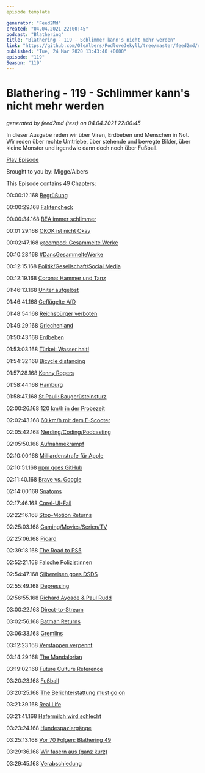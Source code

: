 ```yaml
---
episode template

generator: "Feed2Md"
created: "04.04.2021 22:00:45"
podcast: "Blathering"
title: "Blathering - 119 - Schlimmer kann's nicht mehr werden"
link: "https://github.com/OleAlbers/PodloveJekyll/tree/master/feed2md/example/export/seasons/5/2020/3/Blathering - 119 - Schlimmer kann's nicht mehr werden.md"
published: "Tue, 24 Mar 2020 13:43:40 +0000"
episode: "119"
Season: "119"
---
```


# Blathering - 119 - Schlimmer kann's nicht mehr werden
_generated by feed2md (test) on 04.04.2021 22:00:45_

In dieser Ausgabe reden wir über Viren, Erdbeben und Menschen in Not. Wir reden über rechte Umtriebe, über stehende und bewegte Bilder, über kleine Monster und irgendwie dann doch noch über Fußball.

[Play Episode](https://www.blathering.de/podlove/file/1163/s/feed/c/mp3/blathering_119.mp3)

Brought to you by: Migge/Albers

This Episode contains 49 Chapters:


00:00:12.168 [Begrüßung]()

00:00:29.168 [Faktencheck]()

00:00:34.168 [BEA immer schlimmer](https://www.golem.de/news/elektronisches-anwaltspostfach-anwaelte-genervt-von-dauerproblemen-mit-bea-2003-147327.html)

00:01:29.168 [OKOK ist nicht Okay](https://play.google.com/store/apps/details?id=com.chipsea.btcontrol.en&hl=de)

00:02:47.168 [@compod: Gesammelte Werke](https://twitter.com/search?q=(from%3Acompod)%20(%40blathering_pod)%20until%3A2020-03-24%20since%3A2020-03-17&src=typed_query&f=live)

00:10:28.168 [#DansGesammelteWerke](https://twitter.com/search?q=(from%3Aevildanwallace)%20(%40blathering_pod)%20until%3A2020-03-24%20since%3A2020-03-17&src=typed_query&f=live)

00:12:15.168 [Politik/Gesellschaft/Social Media]()

00:12:19.168 [Corona: Hammer und Tanz](https://medium.com/tomas-pueyo/coronavirus-der-hammer-und-der-tanz-abf9015cb2af)

01:46:13.168 [Uniter aufgelöst](https://www.stern.de/politik/deutschland/uniter-anfuehrer-hannibal-ruehmt-sich-fuer-unterwanderung-9182356.html)

01:46:41.168 [Geflügelte AfD](https://taz.de/Rechtsextremer-Fluegel-und-die-AfD/!5673053/)

01:48:54.168 [Reichsbürger verboten](https://www.derstandard.at/story/2000115919581/deutschland-verbietet-erstmal-eine-reichsbuerger-gruppe)

01:49:29.168 [Griechenland](https://taz.de/Covid-19-und-die-Fluechtlinge/!5670373/)

01:50:43.168 [Erdbeben](https://www.t-online.de/nachrichten/panorama/katastrophen/id_87568970/zagreb-in-kroatien-zwei-erdbeben-am-sonntag-15-jaehriges-todesopfer.html)

01:53:03.168 [Türkei: Wasser halt!](https://twitter.com/RojavaIC/status/1241710666966327297?s=19)

01:54:32.168 [Bicycle distancing](https://hamburg1.de/nachrichten/44212/ADFC_begruesst_die_neue_StVO.html)

01:57:28.168 [Kenny Rogers](https://de.wikipedia.org/wiki/Kenny_Rogers)

01:58:44.168 [Hamburg]()

01:58:47.168 [St.Pauli: Baugerüsteinsturz](https://hamburg1.de/nachrichten/44227/Bauarbeiter_ums_Leben_gekommen.html)

02:00:26.168 [120 km/h in der Probezeit](https://www.mopo.de/hamburg/polizei/in-hamburg-polizei-auf-raser-jagd---erschreckende-ergebnisse-36450562)

02:02:43.168 [60 km/h mit dem E-Scooter](https://www.presseportal.de/blaulicht/pm/6337/4553840)

02:05:42.168 [Nerding/Coding/Podcasting]()

02:05:50.168 [Aufnahmekrampf](https://sendegate.de/t/studio-link-standalone-v19-09-0-beta/9627)

02:10:00.168 [Milliardenstrafe für Apple](https://www.tagesschau.de/wirtschaft/apple-317.html)

02:10:51.168 [npm goes GitHub](https://github.blog/2020-03-16-npm-is-joining-github/)

02:11:40.168 [Brave vs. Google](https://www.zdnet.de/88377896/brave-zeigt-google-wegen-verletzung-der-dsgvo-an/)

02:14:00.168 [Snatoms](https://twitter.com/tmigge/status/1240281336956489728)

02:17:46.168 [Corel-UI-Fail](https://twitter.com/tmigge/status/1240535873432756224)

02:22:16.168 [Stop-Motion Returns](https://twitter.com/tmigge/status/1242080042169053189)

02:25:03.168 [Gaming/Movies/Serien/TV]()

02:25:06.168 [Picard](https://memory-alpha.fandom.com/wiki/Altan_Inigo_Soong)

02:39:18.168 [The Road to PS5](https://www.youtube.com/watch?v=ph8LyNIT9sg)

02:52:21.168 [Falsche Polizistinnen](https://uebermedien.de/47243/sat-1-schickt-falsche-polizisten-nach-connewitz-und-hat-nun-aerger-mit-dem-gesetz/)

02:54:47.168 [Silbereisen goes DSDS](https://www.derstandard.at/story/2000115967009/nach-naidoo-rauswurf-wird-florian-silbereisen-juror-bei-deutschland-sucht)

02:55:49.168 [Depressing](https://twitter.com/stammtischphilo/status/1241073884297920513)

02:56:55.168 [Richard Ayoade & Paul Rudd](https://www.youtube.com/watch?v=wI5vqa2ds9g)

03:00:22.168 [Direct-to-Stream](https://www.cnet.com/news/amazon-launches-prime-video-cinema-hub-to-corral-new-theater-releases/)

03:02:56.168 [Batman Returns](https://de.wikipedia.org/wiki/Batmans_R%C3%BCckkehr)

03:06:33.168 [Gremlins](https://de.wikipedia.org/wiki/Gremlins_%E2%80%93_Kleine_Monster)

03:12:23.168 [Verstappen verpennt](https://www.golem.de/news/autorennen-rennsportler-fahren-im-homeoffice-2003-147292-2.html)

03:14:29.168 [The Mandalorian](https://de.wikipedia.org/wiki/The_Mandalorian)

03:19:02.168 [Future Culture Reference](https://twitter.com/tmigge/status/1241981795962368000)

03:20:23.168 [Fußball]()

03:20:25.168 [The Berichterstattung must go on](https://uebermedien.de/47350/welt-und-t-online-bereiten-sich-auf-heisses-fussball-wochenende-vor/)

03:21:39.168 [Real Life]()

03:21:41.168 [Hafermilch wird schlecht](https://twitter.com/stammtischphilo/status/1241307003500351488)

03:23:24.168 [Hundespaziergänge](https://twitter.com/tmigge/status/1241789032083927056)

03:25:13.168 [Vor 70 Folgen: Blathering 49](https://www.blathering.de/2018/04/blathering-049-humor-ist-wenn-man-trotzdem-lacht/)

03:29:36.168 [Wir fasern aus (ganz kurz)]()

03:29:45.168 [Verabschiedung]()


